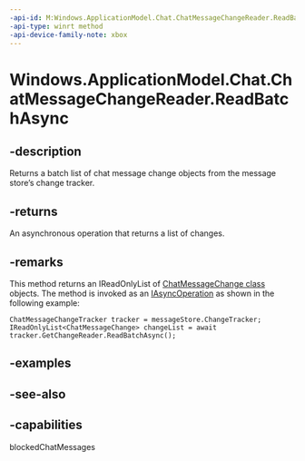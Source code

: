 ```yaml
---
-api-id: M:Windows.ApplicationModel.Chat.ChatMessageChangeReader.ReadBatchAsync
-api-type: winrt method
-api-device-family-note: xbox
---
```


<!-- Method syntax
public Windows.Foundation.IAsyncOperation<Windows.Foundation.Collections.IVectorView<Windows.ApplicationModel.Chat.ChatMessageChange>> ReadBatchAsync()
-->

# Windows.ApplicationModel.Chat.ChatMessageChangeReader.ReadBatchAsync

## -description
Returns a batch list of chat message change objects from the message store’s change tracker.

## -returns
An asynchronous operation that returns a list of changes.

## -remarks
This method returns an IReadOnlyList of [ChatMessageChange class](chatmessagechange.md) objects. The method is invoked as an [IAsyncOperation](http://msdn.microsoft.com/library/a20e6057-c46a-4dbf-88b0-5dc954dc0362) as shown in the following example:

```
ChatMessageChangeTracker tracker = messageStore.ChangeTracker;
IReadOnlyList<ChatMessageChange> changeList = await tracker.GetChangeReader.ReadBatchAsync();

```



## -examples

## -see-also


## -capabilities
blockedChatMessages
